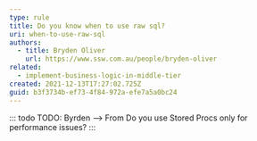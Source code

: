 ```yaml
---
type: rule
title: Do you know when to use raw sql?
uri: when-to-use-raw-sql
authors:
  - title: Bryden Oliver
    url: https://www.ssw.com.au/people/bryden-oliver
related:
  - implement-business-logic-in-middle-tier
created: 2021-12-13T17:27:02.725Z
guid: b3f3734b-ef73-4f84-972a-efe7a5a0bc24
---
```

::: todo
TODO: Byrden --> From Do you use Stored Procs only for performance issues?
:::
            
<!--endintro-->

